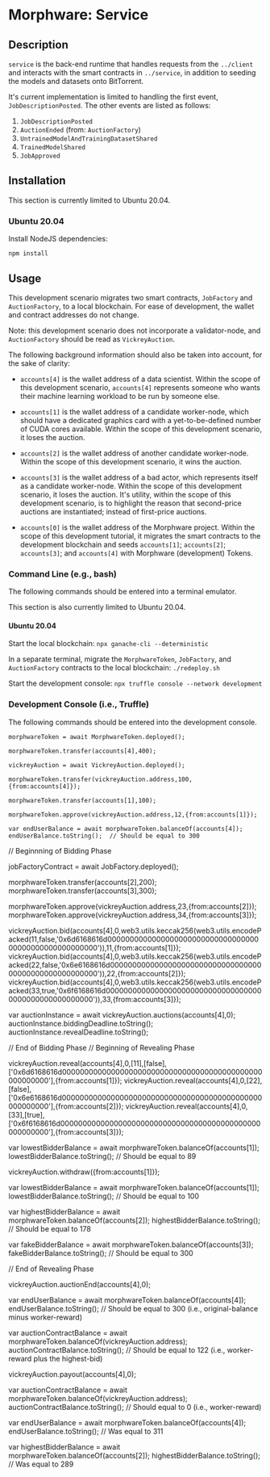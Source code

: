 # Morphware: Service

## Description

`service` is the back-end runtime that handles requests from the
`../client` and interacts with the smart contracts in `../service`, in
addition to seeding the models and datasets onto BitTorrent.

It's current implementation is limited to handling the first event,
`JobDescriptionPosted`.  The other events are listed as follows:

1. `JobDescriptionPosted`
2. `AuctionEnded` (from: `AuctionFactory`)
3. `UntrainedModelAndTrainingDatasetShared`
4. `TrainedModelShared`
5. `JobApproved`

## Installation

This section is currently limited to Ubuntu 20.04.

### Ubuntu 20.04

Install NodeJS dependencies:

`npm install`

## Usage

This development scenario migrates two smart contracts, `JobFactory`
and `AuctionFactory`, to a local blockchain.  For ease of development,
the wallet and contract addresses do not change.

Note: this development scenario does not incorporate a validator-node,
and `AuctionFactory` should be read as `VickreyAuction`.

The following background information should also be taken into account,
for the sake of clarity:

- `accounts[4]` is the wallet address of a data scientist. Within the
scope of this development scenario, `accounts[4]` represents someone 
who wants their machine learning workload to be run by someone else.

- `accounts[1]` is the wallet address of a candidate worker-node, which
should have a dedicated graphics card with a yet-to-be-defined number
of CUDA cores available.  Within the scope of this development
scenario, it loses the auction.

- `accounts[2]` is the wallet address of another candidate worker-node.
Within the scope of this development scenario, it wins the auction.

- `accounts[3]` is the wallet address of a bad actor, which represents
itself as a candidate worker-node. Within the scope of this development
scenario, it loses the auction. It's utility, within the scope of this
development scenario, is to highlight the reason that second-price
auctions are instantiated; instead of first-price auctions.

- `accounts[0]` is the wallet address of the Morphware project. Within
the scope of this development tutorial, it migrates the smart contracts
to the development blockchain and seeds `accounts[1]`; `accounts[2]`;
`accounts[3]`; and `accounts[4]` with Morphware (development) Tokens.

### Command Line (e.g., bash)

The following commands should be entered into a terminal emulator.

This section is also currently limited to Ubuntu 20.04.

#### Ubuntu 20.04

Start the local blockchain:
`npx ganache-cli --deterministic`

In a separate terminal, migrate the `MorphwareToken`, `JobFactory`, and
`AuctionFactory` contracts to the local blockchain:
`./redeploy.sh`

Start the development console:
`npx truffle console --network development`

### Development Console (i.e., Truffle)

The following commands should be entered into the development console.

`morphwareToken = await MorphwareToken.deployed();`

`morphwareToken.transfer(accounts[4],400);`

`vickreyAuction = await VickreyAuction.deployed();`

`morphwareToken.transfer(vickreyAuction.address,100,{from:accounts[4]});`

`morphwareToken.transfer(accounts[1],100);`

`morphwareToken.approve(vickreyAuction.address,12,{from:accounts[1]});`

`var endUserBalance = await morphwareToken.balanceOf(accounts[4]);`
`endUserBalance.toString();  // Should be equal to 300`

// Beginnning of Bidding Phase

jobFactoryContract = await JobFactory.deployed();

morphwareToken.transfer(accounts[2],200);
morphwareToken.transfer(accounts[3],300);

morphwareToken.approve(vickreyAuction.address,23,{from:accounts[2]});
morphwareToken.approve(vickreyAuction.address,34,{from:accounts[3]});

vickreyAuction.bid(accounts[4],0,web3.utils.keccak256(web3.utils.encodePacked(11,false,'0x6d6168616d000000000000000000000000000000000000000000000000000000')),11,{from:accounts[1]});
vickreyAuction.bid(accounts[4],0,web3.utils.keccak256(web3.utils.encodePacked(22,false,'0x6e6168616d000000000000000000000000000000000000000000000000000000')),22,{from:accounts[2]});
vickreyAuction.bid(accounts[4],0,web3.utils.keccak256(web3.utils.encodePacked(33,true,'0x6f6168616d000000000000000000000000000000000000000000000000000000')),33,{from:accounts[3]});

var auctionInstance = await vickreyAuction.auctions(accounts[4],0);
auctionInstance.biddingDeadline.toString();
auctionInstance.revealDeadline.toString();

// End of Bidding Phase
// Beginning of Revealing Phase

vickreyAuction.reveal(accounts[4],0,[11],[false],['0x6d6168616d000000000000000000000000000000000000000000000000000000'],{from:accounts[1]});
vickreyAuction.reveal(accounts[4],0,[22],[false],['0x6e6168616d000000000000000000000000000000000000000000000000000000'],{from:accounts[2]});
vickreyAuction.reveal(accounts[4],0,[33],[true],['0x6f6168616d000000000000000000000000000000000000000000000000000000'],{from:accounts[3]});

var lowestBidderBalance = await morphwareToken.balanceOf(accounts[1]);
lowestBidderBalance.toString();  // Should be equal to 89

vickreyAuction.withdraw({from:accounts[1]});

var lowestBidderBalance = await morphwareToken.balanceOf(accounts[1]);
lowestBidderBalance.toString();  // Should be equal to 100

var highestBidderBalance = await morphwareToken.balanceOf(accounts[2]);
highestBidderBalance.toString(); // Should be equal to 178

var fakeBidderBalance = await morphwareToken.balanceOf(accounts[3]);
fakeBidderBalance.toString();    // Should be equal to 300


// End of Revealing Phase

vickreyAuction.auctionEnd(accounts[4],0);

var endUserBalance = await morphwareToken.balanceOf(accounts[4]);
endUserBalance.toString();    // Should be equal to 300 (i.e., original-balance minus worker-reward)

var auctionContractBalance = await morphwareToken.balanceOf(vickreyAuction.address);
auctionContractBalance.toString();     // Should be equal to 122 (i.e., worker-reward plus the highest-bid)

vickreyAuction.payout(accounts[4],0);

var auctionContractBalance = await morphwareToken.balanceOf(vickreyAuction.address);
auctionContractBalance.toString();     // Should equal to 0 (i.e., worker-reward)

var endUserBalance = await morphwareToken.balanceOf(accounts[4]);
endUserBalance.toString();    // Was equal to 311

var highestBidderBalance = await morphwareToken.balanceOf(accounts[2]);
highestBidderBalance.toString(); // Was equal to 289
